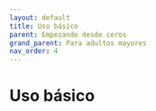 ```yaml
---
layout: default
title: Uso básico
parent: Empezando desde ceros
grand_parent: Para adultos mayores
nav_order: 4
---
```


# Uso básico